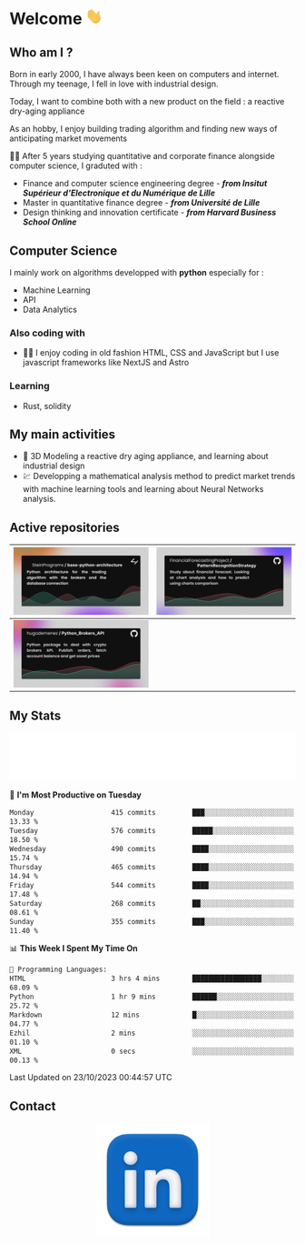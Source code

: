 # Welcome <img src="assets/hello.gif" width="30px"/>

## Who am I ?

Born in early 2000, I have always been keen on computers and internet.
Through my teenage, I fell in love with industrial design.

Today, I want to combine both with a new product on the field : a reactive dry-aging appliance

As an hobby, I enjoy building trading algorithm and finding new ways of anticipating market movements

:man_student: After 5 years studying quantitative and corporate finance alongside computer science, I graduted with :
* Finance and computer science engineering degree - ***from Insitut Supérieur d'Electronique et du Numérique de Lille***
* Master in quantitative finance degree - ***from Université de Lille***
* Design thinking and innovation certificate - ***from Harvard Business School Online***

## Computer Science

I mainly work on algorithms developped with **python** especially for :

* Machine Learning
* API
* Data Analytics

### Also coding with

* :man_technologist: I enjoy coding in old fashion HTML, CSS and JavaScript but I use javascript frameworks like NextJS and Astro

### Learning

* Rust, solidity

## My main activities

* :rocket: 3D Modeling a reactive dry aging appliance, and learning about industrial design
* :chart: Developping a mathematical analysis method to predict market trends with machine learning tools and learning about Neural Networks analysis.

## Active repositories

|[![Python Trading Algorithm](assets/base_python_architecture.png)](https://github.com/SteinPrograms/base-python-architecture)|[![Quantitative Prediction](assets/pattern_recognition_strategy.png)](https://github.com/FinancialForecastingProject/PatternRecognitionStrategy.git)|
| ------------- | ------------- |
|[![Broker SDK](assets/python_brokers_api.png)](https://github.com/hugodemenez/Python_Brokers_API)||

## My Stats

<p align=center>
<img src="metrics.plugin.wakatime.svg" alt="Metrics">
</p>

<!--START_SECTION:waka-->
📅 **I'm Most Productive on Tuesday** 

```text
Monday                   415 commits         ███░░░░░░░░░░░░░░░░░░░░░░   13.33 % 
Tuesday                  576 commits         █████░░░░░░░░░░░░░░░░░░░░   18.50 % 
Wednesday                490 commits         ████░░░░░░░░░░░░░░░░░░░░░   15.74 % 
Thursday                 465 commits         ████░░░░░░░░░░░░░░░░░░░░░   14.94 % 
Friday                   544 commits         ████░░░░░░░░░░░░░░░░░░░░░   17.48 % 
Saturday                 268 commits         ██░░░░░░░░░░░░░░░░░░░░░░░   08.61 % 
Sunday                   355 commits         ███░░░░░░░░░░░░░░░░░░░░░░   11.40 % 
```


📊 **This Week I Spent My Time On** 

```text
💬 Programming Languages: 
HTML                     3 hrs 4 mins        █████████████████░░░░░░░░   68.09 % 
Python                   1 hr 9 mins         ██████░░░░░░░░░░░░░░░░░░░   25.72 % 
Markdown                 12 mins             █░░░░░░░░░░░░░░░░░░░░░░░░   04.77 % 
Ezhil                    2 mins              ░░░░░░░░░░░░░░░░░░░░░░░░░   01.10 % 
XML                      0 secs              ░░░░░░░░░░░░░░░░░░░░░░░░░   00.13 % 
```


 Last Updated on 23/10/2023 00:44:57 UTC
<!--END_SECTION:waka-->

## Contact

<p align=center >
<a href="https://www.linkedin.com/in/hugo-demenez/">
<picture>
  <source media="(prefers-color-scheme: dark)" srcset="assets/linkedin_light.png">
  <img height="200px" width="200px" alt="Linkedin link" src="assets/linkedin.png">
</picture>
</a>
</p>
